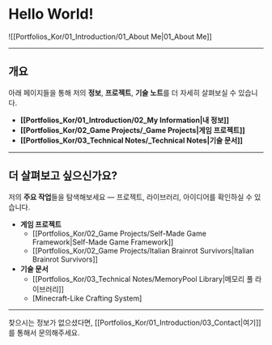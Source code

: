 # **Hello World!**

![[Portfolios_Kor/01_Introduction/01_About Me|01_About Me]]

---
## **개요**

아래 페이지들을 통해 저의 **정보**, **프로젝트**, **기술 노트**를 더 자세히 살펴보실 수 있습니다.
- **[[Portfolios_Kor/01_Introduction/02_My Information|내 정보]]**
- **[[Portfolios_Kor/02_Game Projects/_Game Projects|게임 프로젝트]]**
- **[[Portfolios_Kor/03_Technical Notes/_Technical Notes|기술 문서]]**

---
## **더 살펴보고 싶으신가요?**

저의 **주요 작업**들을 탐색해보세요 — 프로젝트, 라이브러리, 아이디어를 확인하실 수 있습니다.
- **게임 프로젝트**
	- [[Portfolios_Kor/02_Game Projects/Self-Made Game Framework|Self-Made Game Framework]]
	- [[Portfolios_Kor/02_Game Projects/Italian Brainrot Survivors|Italian Brainrot Survivors]]
- **기술 문서**
	- [[Portfolios_Kor/03_Technical Notes/MemoryPool Library|메모리 풀 라이브러리]]
	- [Minecraft-Like Crafting System]

---
찾으시는 정보가 없으셨다면, [[Portfolios_Kor/01_Introduction/03_Contact|여기]]를 통해서 문의해주세요.